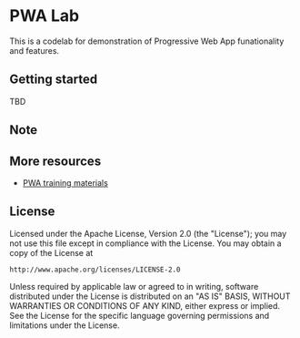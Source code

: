 # PWA Lab

This is a codelab for demonstration of Progressive Web App funationality and features.

## Getting started

TBD

## Note

## More resources

* [PWA training materials](https://developers.google.com/web/ilt/pwa/)

## License

Licensed under the Apache License, Version 2.0 (the "License");
you may not use this file except in compliance with the License.
You may obtain a copy of the License at

    http://www.apache.org/licenses/LICENSE-2.0

Unless required by applicable law or agreed to in writing, software
distributed under the License is distributed on an "AS IS" BASIS,
WITHOUT WARRANTIES OR CONDITIONS OF ANY KIND, either express or implied.
See the License for the specific language governing permissions and
limitations under the License.
